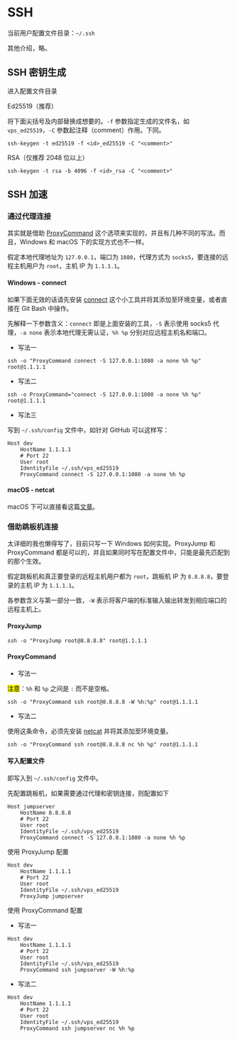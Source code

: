 # SSH

当前用户配置文件目录：`~/.ssh`

其他介绍，略。

## SSH 密钥生成

进入配置文件目录

Ed25519（推荐）

将下面尖括号及内部替换成想要的。`-f` 参数指定生成的文件名，如 `vps_ed25519`，`-C` 参数起注释（comment）作用。下同。

```shell
ssh-keygen -t ed25519 -f <id>_ed25519 -C "<comment>"
```

RSA（仅推荐 2048 位以上）

```shell
ssh-keygen -t rsa -b 4096 -f <id>_rsa -C "<comment>"
```

## SSH 加速

### 通过代理连接

其实就是借助 [ProxyCommand] 这个选项来实现的，并且有几种不同的写法。而且，Windows 和 macOS 下的实现方式也不一样。

假定本地代理地址为 `127.0.0.1`，端口为 `1080`，代理方式为 `socks5`，要连接的远程主机用户为 `root`，主机 IP 为 `1.1.1.1`。

#### Windows - connect

如果下面无效的话请先安装 [connect] 这个小工具并将其添加至环境变量，或者直接在 Git Bash 中操作。

先解释一下参数含义：`connect` 即是上面安装的工具，`-S` 表示使用 socks5 代理，`-a none` 表示本地代理无需认证，`%h %p` 分别对应远程主机名和端口。

- 写法一

```shell
ssh -o "ProxyCommand connect -S 127.0.0.1:1080 -a none %h %p" root@1.1.1.1
```

- 写法二

```shell
ssh -o ProxyCommand="connect -S 127.0.0.1:1080 -a none %h %p" root@1.1.1.1
```

- 写法三

写到 `~/.ssh/config` 文件中，如针对 GitHub 可以这样写：

```text
Host dev
    HostName 1.1.1.1
    # Port 22
    User root
    IdentityFile ~/.ssh/vps_ed25519
    ProxyCommand connect -S 127.0.0.1:1080 -a none %h %p
```

#### macOS - netcat

macOS 下可以直接看这篇[文章][macOS]。

### 借助跳板机连接

太详细的我也懒得写了，目前只写一下 Windows 如何实现。ProxyJump 和 ProxyCommand 都是可以的，并且如果同时写在配置文件中，只能是最先匹配到的那个生效。

假定跳板机和真正要登录的远程主机用户都为 `root`，跳板机 IP 为 `8.8.8.8`，要登录的主机 IP 为 `1.1.1.1`。

各参数含义与第一部分一致，`-W` 表示将客户端的标准输入输出转发到相应端口的远程主机上。

#### ProxyJump

```shell
ssh -o "ProxyJump root@8.8.8.8" root@1.1.1.1
```

#### ProxyCommand

- 写法一

<mark>注意</mark>：`%h` 和 `%p` 之间是 `:` 而不是空格。

```shell
ssh -o "ProxyCommand ssh root@8.8.8.8 -W %h:%p" root@1.1.1.1
```

- 写法二

使用这条命令，必须先安装 [netcat] 并将其添加至环境变量。

```shell
ssh -o "ProxyCommand ssh root@8.8.8.8 nc %h %p" root@1.1.1.1
```

#### 写入配置文件

即写入到 `~/.ssh/config` 文件中。

先配置跳板机，如果需要通过代理和密钥连接，则配置如下

```text
Host jumpserver
    HostName 8.8.8.8
    # Port 22
    User root
    IdentityFile ~/.ssh/vps_ed25519
    ProxyCommand connect -S 127.0.0.1:1080 -a none %h %p
```

使用 ProxyJump 配置

```text
Host dev
    HostName 1.1.1.1
    # Port 22
    User root
    IdentityFile ~/.ssh/vps_ed25519
    ProxyJump jumpserver
```

使用 ProxyCommand 配置

- 写法一

```text
Host dev
    HostName 1.1.1.1
    # Port 22
    User root
    IdentityFile ~/.ssh/vps_ed25519
    ProxyCommand ssh jumpserver -W %h:%p
```

- 写法二

```text
Host dev
    HostName 1.1.1.1
    # Port 22
    User root
    IdentityFile ~/.ssh/vps_ed25519
    ProxyCommand ssh jumpserver nc %h %p
```

[ProxyCommand]: https://man.openbsd.org/ssh_config.5#ProxyCommand
[connect]: https://web.archive.org/web/20080516100455/http://www.meadowy.org/~gotoh/projects/connect
[macOS]: https://www.xiebruce.top/650.html
[netcat]: https://eternallybored.org/misc/netcat/
